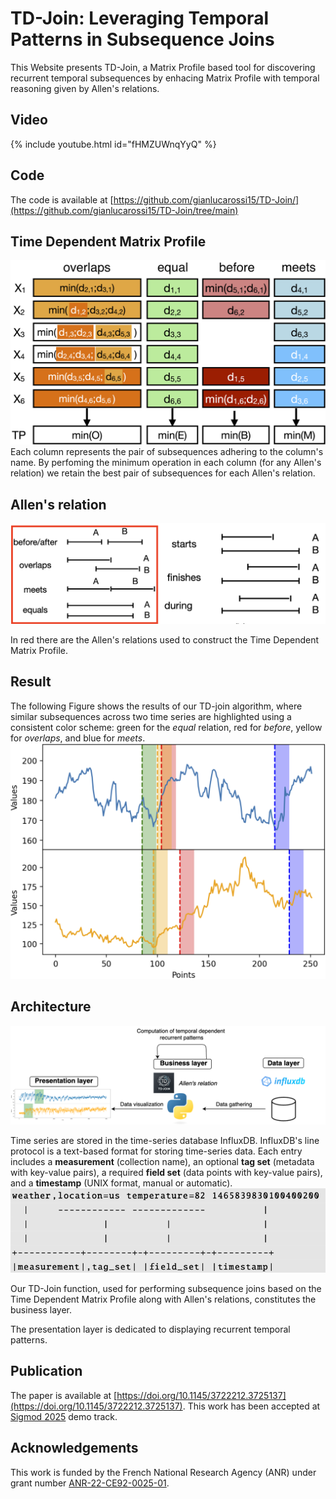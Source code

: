 # TD-Join: Leveraging Temporal Patterns in Subsequence Joins
This Website presents TD-Join, a Matrix Profile based tool for discovering recurrent temporal subsequences by enhacing Matrix Profile with temporal reasoning given by Allen's relations.

## Video
{% include youtube.html id="fHMZUWnqYyQ" %}

[//]: # ([![IMAGE ALT TEXT HERE]&#40;https://img.youtube.com/vi/fHMZUWnqYyQ/0.jpg&#41;]&#40;https://www.youtube.com/watch?v=fHMZUWnqYyQ&#41;)
## Code
The code is available at [https://github.com/gianlucarossi15/TD-Join/](https://github.com/gianlucarossi15/TD-Join/tree/main)
## Time Dependent Matrix Profile
![Time Dependent Matrix Profile](/images/allen-profile-solo-new-colors.png)
Each column represents the pair of subsequences adhering to the column's name. By perfoming the minimum operation in each column (for any Allen's relation) we retain the best pair of subsequences for each Allen's relation.

## Allen's relation
![Allen's relations](/images/allens.png)

In red there are the Allen's relations used to construct the Time Dependent Matrix Profile.
## Result
The following Figure shows the results of our TD-join algorithm, where similar subsequences across two time series are highlighted using a consistent color scheme: green for the *equal* relation, red for *before*, yellow for *overlaps*, and blue for *meets*.
![Result](/images/subjoin.png)
## Architecture
![architecture](/images/systemArchitecture.png)

Time series are stored in the time-series database InfluxDB. InfluxDB's line protocol is a text-based format for storing time-series data. Each entry includes a **measurement** (collection name), an optional **tag set** (metadata with key-value pairs), a required **field set** (data points with key-value pairs), and a **timestamp** (UNIX format, manual or automatic).
![Influx Line Protocol](/images/influxProtocol.png)


Our TD-Join function, used for performing subsequence joins based on the Time Dependent Matrix Profile along with Allen's relations, constitutes the business layer. 

The presentation layer is dedicated to displaying recurrent temporal patterns.
## Publication
The paper is available at [https://doi.org/10.1145/3722212.3725137](https://doi.org/10.1145/3722212.3725137).
This work has been accepted at [Sigmod 2025](https://2025.sigmod.org/index.shtml) demo track.
## Acknowledgements
This  work is funded by the French National Research Agency (ANR) under grant number [ANR-22-CE92-0025-01](https://anr.fr/Projet-ANR-22-CE92-0025).